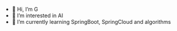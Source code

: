- 👋 Hi, I’m G
- 👀 I’m interested in AI
- 🌱 I’m currently learning SpringBoot, SpringCloud and algorithms
